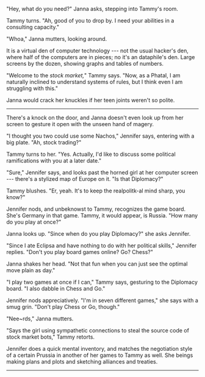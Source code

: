 "Hey, what do you need?" Janna asks, stepping into Tammy's room.

Tammy turns. "Ah, good of you to drop by. I need your abilities in a consulting capacity."

"Whoa," Janna mutters, looking around.

It is a virtual den of computer technology --- not the usual hacker's den, where half of the
computers are in pieces; no it's an dataphile's den. Large screens by the dozen, showing graphs
and tables of numbers.

"Welcome to the _stock market,_" Tammy says. "Now, as a Phatal, I am naturally inclined to
understand systems of rules, but I think even I am struggling with this."

Janna would crack her knuckles if her teen joints weren't so polite.

----

There's a knock on the door, and Janna doesn't even look up from her screen to gesture it open
with the unseen hand of magery.

"I thought you two could use some Nachos," Jennifer says, entering with a big plate. "Ah,
stock trading?"

Tammy turns to her. "Yes. Actually, I'd like to discuss some political ramifications with
you at a later date."

"Sure," Jennifer says, and looks past the horned girl at her computer screen --- there's a stylized
map of Europe on it. "Is that Diplomacy?"

Tammy blushes. "Er, yeah. It's to keep the realpolitk-al mind sharp, you know?"

Jennifer nods, and unbeknowst to Tammy, recognizes the game board. She's Germany in
that game. Tammy, it would appear, is Russia.
"How many do you play at once?"

Janna looks up. "Since when do you play Diplomacy?" she asks Jennifer.

"Since I ate Eclipsa and have nothing to do with her political skills," Jennifer replies. "Don't you
play board games online? Go? Chess?"

Janna shakes her head. "Not that fun when you can just see the optimal move plain as day."

"I play two games at once if I can," Tammy says, gesturing to the Diplomacy board. "I also dabble
in Chess and Go."

Jennifer nods appreciatively. "I'm in seven different games," she says with a smug grin. "Don't play
Chess or Go, though."

"Nee\~rds," Janna mutters.

"Says the girl using sympathetic connections to steal the source code of stock market bots," Tammy retorts.

Jennifer does a quick mental inventory, and matches the negotiation style of a certain Prussia in another
of her games to Tammy as well. She beings making plans and plots and sketching alliances and treaties.

----


